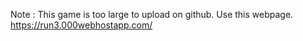 Note : This game is too large to upload on github. Use this webpage. https://run3.000webhostapp.com/
